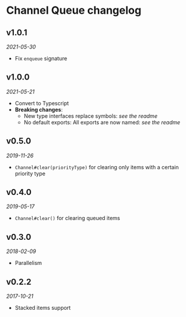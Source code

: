 # Channel Queue changelog

## v1.0.1
_2021-05-30_

 * Fix `enqueue` signature

## v1.0.0
_2021-05-21_

 * Convert to Typescript
 * **Breaking changes**:
   * New type interfaces replace symbols: _see the readme_
   * No default exports: All exports are now named: _see the readme_

## v0.5.0
_2019-11-26_

 * `Channel#clear(priorityType)` for clearing only items with a certain priority type

## v0.4.0
_2019-05-17_

 * `Channel#clear()` for clearing queued items

## v0.3.0
_2018-02-09_

 * Parallelism

## v0.2.2
_2017-10-21_

 * Stacked items support
